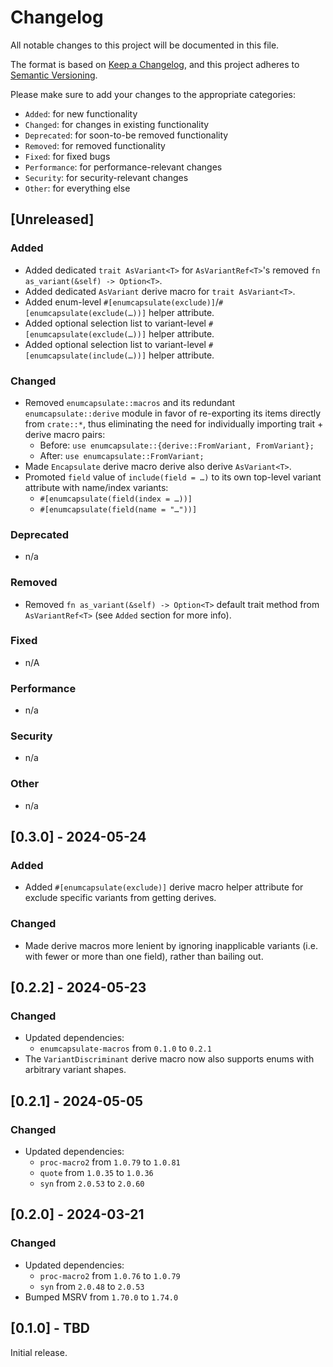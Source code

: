 # Changelog

All notable changes to this project will be documented in this file.

The format is based on [Keep a Changelog](https://keepachangelog.com/en/1.0.0/),
and this project adheres to [Semantic Versioning](https://semver.org/spec/v2.0.0.html).

Please make sure to add your changes to the appropriate categories:

- `Added`: for new functionality
- `Changed`: for changes in existing functionality
- `Deprecated`: for soon-to-be removed functionality
- `Removed`: for removed functionality
- `Fixed`: for fixed bugs
- `Performance`: for performance-relevant changes
- `Security`: for security-relevant changes
- `Other`: for everything else

## [Unreleased]

### Added

- Added dedicated `trait AsVariant<T>` for `AsVariantRef<T>`'s removed `fn as_variant(&self) -> Option<T>`.
- Added dedicated `AsVariant` derive macro for `trait AsVariant<T>`.
- Added enum-level `#[enumcapsulate(exclude)]`/`#[enumcapsulate(exclude(…))]` helper attribute.
- Added optional selection list to variant-level `#[enumcapsulate(exclude(…))]` helper attribute.
- Added optional selection list to variant-level `#[enumcapsulate(include(…))]` helper attribute.

### Changed

- Removed `enumcapsulate::macros` and its redundant `enumcapsulate::derive` module in favor of re-exporting its items directly from `crate::*`, thus eliminating the need for individually importing trait + derive macro pairs:
  - Before: `use enumcapsulate::{derive::FromVariant, FromVariant};`
  - After: `use enumcapsulate::FromVariant;`
- Made `Encapsulate` derive macro derive also derive `AsVariant<T>`.
- Promoted `field` value of `include(field = …)` to its own top-level variant attribute with name/index variants:
  - `#[enumcapsulate(field(index = …))]`
  - `#[enumcapsulate(field(name = "…"))]`

### Deprecated

- n/a

### Removed

- Removed `fn as_variant(&self) -> Option<T>` default trait method from `AsVariantRef<T>` (see `Added` section for more info).

### Fixed

- n/A

### Performance

- n/a

### Security

- n/a

### Other

- n/a

## [0.3.0] - 2024-05-24

### Added

- Added `#[enumcapsulate(exclude)]` derive macro helper attribute for exclude specific variants from getting derives.

### Changed

- Made derive macros more lenient by ignoring inapplicable variants (i.e. with fewer or more than one field), rather than bailing out.

## [0.2.2] - 2024-05-23

### Changed

- Updated dependencies:
  - `enumcapsulate-macros` from `0.1.0` to `0.2.1`
- The `VariantDiscriminant` derive macro now also supports enums with arbitrary variant shapes.

## [0.2.1] - 2024-05-05

### Changed

- Updated dependencies:
  - `proc-macro2` from `1.0.79` to `1.0.81`
  - `quote` from `1.0.35` to `1.0.36`
  - `syn` from `2.0.53` to `2.0.60`

## [0.2.0] - 2024-03-21

### Changed

- Updated dependencies:
  - `proc-macro2` from `1.0.76` to `1.0.79`
  - `syn` from `2.0.48` to `2.0.53`
- Bumped MSRV from `1.70.0` to `1.74.0`

## [0.1.0] - TBD

Initial release.
